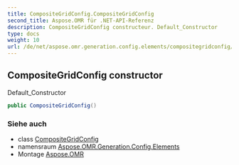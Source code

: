 ```yaml
---
title: CompositeGridConfig.CompositeGridConfig
second_title: Aspose.OMR für .NET-API-Referenz
description: CompositeGridConfig constructeur. Default_Constructor
type: docs
weight: 10
url: /de/net/aspose.omr.generation.config.elements/compositegridconfig/compositegridconfig/
---
```

## CompositeGridConfig constructor

Default_Constructor

```csharp
public CompositeGridConfig()
```

### Siehe auch

* class [CompositeGridConfig](../)
* namensraum [Aspose.OMR.Generation.Config.Elements](../../compositegridconfig/)
* Montage [Aspose.OMR](../../../)


